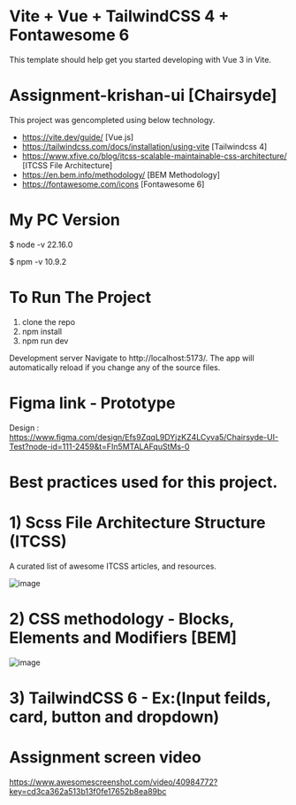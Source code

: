 # Vite + Vue + TailwindCSS 4 + Fontawesome 6

This template should help get you started developing with Vue 3 in Vite. 

# Assignment-krishan-ui [Chairsyde]

This project was gencompleted using below technology.

- https://vite.dev/guide/ [Vue.js]
- https://tailwindcss.com/docs/installation/using-vite [Tailwindcss 4]  
- https://www.xfive.co/blog/itcss-scalable-maintainable-css-architecture/ [ITCSS File Architecture] 
- https://en.bem.info/methodology/ [BEM Methodology]
- https://fontawesome.com/icons [Fontawesome 6]

# My PC Version

$ node -v
22.16.0

$ npm -v
10.9.2

# To Run The Project

1) clone the repo 
2) npm install
3) npm run dev

Development server
Navigate to http://localhost:5173/. The app will automatically reload if you change any of the source files.

# Figma link - Prototype 

Design :
https://www.figma.com/design/Efs9ZqqL9DYjzKZ4LCyva5/Chairsyde-UI-Test?node-id=111-2459&t=FIn5MTALAFquStMs-0

# Best practices used for this project.

# 1) Scss File Architecture Structure (ITCSS)
   A curated list of awesome ITCSS articles, and resources.

![image](https://user-images.githubusercontent.com/9035990/93185723-68c44800-f75b-11ea-9667-62d68f441426.png)

# 2) CSS methodology - Blocks, Elements and Modifiers [BEM] 

![image](https://user-images.githubusercontent.com/9035990/93186078-d40e1a00-f75b-11ea-9948-ec5050f83f98.png)

# 3) TailwindCSS 6 - Ex:(Input feilds, card, button and dropdown)

# Assignment screen video
https://www.awesomescreenshot.com/video/40984772?key=cd3ca362a513b13f0fe17652b8ea89bc




